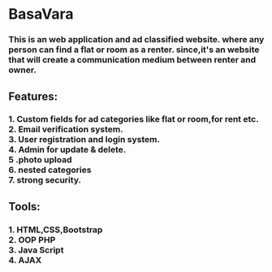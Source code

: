 <h1>BasaVara</h1>
<h3>This is an web application and ad classified website. where any person can find a flat or room as a renter. since,it's an website that will create a communication medium between renter and owner.</h3>

<h2>Features:<h3>1. Custom fields for ad categories like flat or room,for rent etc.<br>
2. Email verification system.<br>
3. User registration and login system.<br>
4. Admin for update & delete.<br>
5 .photo upload<br>
6. nested categories<br>
7. strong security.</h3>
<h2>Tools:<h3>1. HTML,CSS,Bootstrap<br>
2. OOP PHP<br>
3. Java Script<br>
4. AJAX<br></h3>
